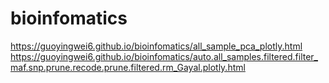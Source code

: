 # bioinfomatics

https://guoyingwei6.github.io/bioinfomatics/all_sample_pca_plotly.html
https://guoyingwei6.github.io/bioinfomatics/auto.all_samples.filtered.filter_maf.snp.prune.recode.prune.filtered.rm_Gayal.plotly.html

